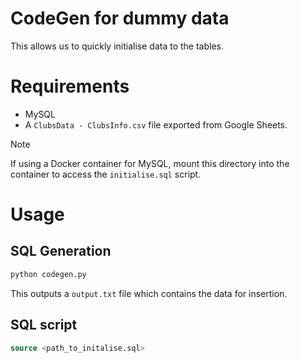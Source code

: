 # CodeGen for dummy data
This allows us to quickly initialise data to the tables.

# Requirements
- MySQL
- A `ClubsData - ClubsInfo.csv` file exported from Google Sheets.
> [!NOTE]
> If using a Docker container for MySQL, mount this directory into the container to access the `initialise.sql` script.

# Usage
## SQL Generation
```bash
python codegen.py
```
This outputs a `output.txt` file which contains the data for insertion. 

## SQL script
```sql
source <path_to_initalise.sql>
```